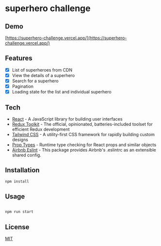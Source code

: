 # superhero challenge

## Demo

[https://superhero-challenge.vercel.app/](https://superhero-challenge.vercel.app/)

## Features
- [x] List of superheroes from CDN
- [x] View the details of a superhero
- [x] Search for a superhero
- [x] Pagination
- [x] Loading state for the list and individual superhero

## Tech
- [React](https://reactjs.org/) - A JavaScript library for building user interfaces
- [Redux Toolkit](https://redux-toolkit.js.org/) - The official, opinionated, batteries-included toolset for efficient Redux development
- [Tailwind CSS](https://tailwindcss.com/) - A utility-first CSS framework for rapidly building custom designs
- [Prop Types](https://www.npmjs.com/package/prop-types) - Runtime type checking for React props and similar objects
- [Airbnb Eslint](https://www.npmjs.com/package/eslint-config-airbnb) - This package provides Airbnb's .eslintrc as an extensible shared config.

## Installation

```bash
npm install
```

## Usage

```bash

npm run start

```

## License

[MIT](https://choosealicense.com/licenses/mit/)


